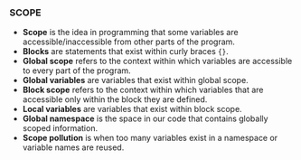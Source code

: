 ### SCOPE ###

* **Scope** is the idea in programming that some variables are accessible/inaccessible from other parts of the program.
* **Blocks** are statements that exist within curly braces `{}`.
* **Global scope** refers to the context within which variables are accessible to every part of the program.
* **Global variables** are variables that exist within global scope.
* **Block scope** refers to the context within which variables that are accessible only within the block they are defined.
* **Local variables** are variables that exist within block scope.
* **Global namespace** is the space in our code that contains globally scoped information.
* **Scope pollution** is when too many variables exist in a namespace or variable names are reused.